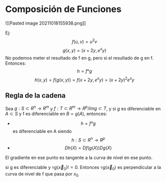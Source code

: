 # Composición de Funciones
![[Pasted image 20211018155938.png]]

Ej: 
$$f(u,v)=u^2 v$$
$$g(x,y)=(x+2y,e^xy )$$
No podemos meter el resultado de f en g, pero si el resultado de g en f. Entonces: 
$$h=f ° g$$
$$h(x,y)=f(g(x,y))=f(x+2y,e^xy )=(x+2y)^2 e^xy$$

   
## Regla de la cadena
Sea $g :S⊂R^n→R^m$ y $f :T⊂R^m→R^p / Img⊂T$, y si $g$ es diferenciable en $A⊂S$ y f es diferenciable en $B=g(A)$, entonces: 
- $$h=f ° g$$ es diferenciable en A siendo $$h :S⊂R^n→R^p$$
- $$Dh(X)=Df(g(X)) Dg(X)$$


El gradiente en ese punto es tangente a la curva de nivel en ese punto.

si g es diferenciable y $\triangledown g(\vec x_0) != 0$. Entonces $\triangledown g(\vec x_0)$ es perpendicular a la curva de nivel de f que pasa por $x_0$

